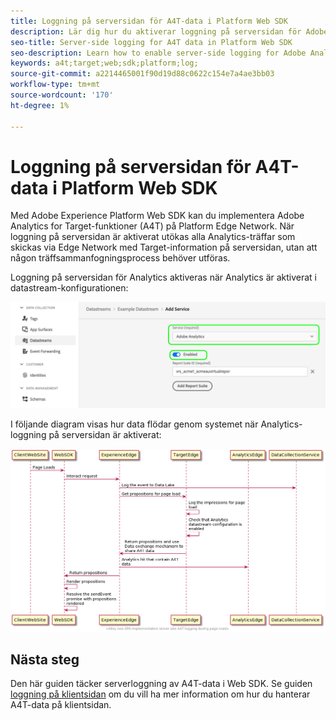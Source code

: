 ```yaml
---
title: Loggning på serversidan för A4T-data i Platform Web SDK
description: Lär dig hur du aktiverar loggning på serversidan för Adobe Analytics for Target (A4T) med Experience Platform Web SDK.
seo-title: Server-side logging for A4T data in Platform Web SDK
seo-description: Learn how to enable server-side logging for Adobe Analytics for Target (A4T) using the Experience Platform Web SDK.
keywords: a4t;target;web;sdk;platform;log;
source-git-commit: a2214465001f90d19d88c0622c154e7a4ae3bb03
workflow-type: tm+mt
source-wordcount: '170'
ht-degree: 1%

---
```


# Loggning på serversidan för A4T-data i Platform Web SDK

Med Adobe Experience Platform Web SDK kan du implementera Adobe Analytics for Target-funktioner (A4T) på Platform Edge Network. När loggning på serversidan är aktiverat utökas alla Analytics-träffar som skickas via Edge Network med Target-information på serversidan, utan att någon träffsammanfogningsprocess behöver utföras.

Loggning på serversidan för Analytics aktiveras när Analytics är aktiverat i datastream-konfigurationen:

![Analysdataströmskonfiguration har aktiverats](../assets/enable-analytics-datastream.png)

I följande diagram visas hur data flödar genom systemet när Analytics-loggning på serversidan är aktiverat:

![Loggningsflöde på serversidan](../assets/analytics-server-side-logging.png)

## Nästa steg

Den här guiden täcker serverloggning av A4T-data i Web SDK. Se guiden [loggning på klientsidan](./client-side.md) om du vill ha mer information om hur du hanterar A4T-data på klientsidan.
